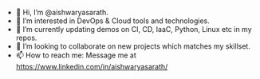 - 👋 Hi, I’m @aishwaryasarath.
- 👀 I’m interested in DevOps & Cloud tools and technologies.
- 🌱 I’m currently updating demos on CI, CD, IaaC, Python, Linux etc in my repos.
- 💞️ I’m looking to collaborate on new projects which matches my skillset.
- 📫 How to reach me: Message me at https://www.linkedin.com/in/aishwaryasarath/

<!---
aishwaryasarath/aishwaryasarath is a ✨ special ✨ repository because its `README.md` (this file) appears on your GitHub profile.
You can click the Preview link to take a look at your changes.
--->

